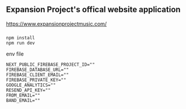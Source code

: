 
## Expansion Project's offical website application
https://www.expansionprojectmusic.com/
###

```terminal
npm install
npm run dev
```

env file
```
NEXT_PUBLIC_FIREBASE_PROJECT_ID=""
FIREBASE_DATABASE_URL=""
FIREBASE_CLIENT_EMAIL=""
FIREBASE_PRIVATE_KEY=""
GOOGLE_ANALYTICS=""
RESEND_API_KEY=""
FROM_EMAIL=""
BAND_EMAIL=""
```